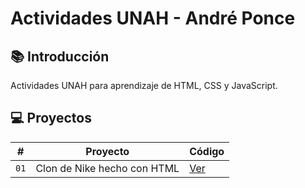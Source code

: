 # Actividades UNAH - André Ponce

## 📚 Introducción
Actividades UNAH para aprendizaje de HTML, CSS y JavaScript.

## 💻 Proyectos

| #    | Proyecto                                                                     | Código                                                                                            |
| ---- | ---------------------------------------------------------------------------- | ------------------------------------------------------------------------------------------------- |
| `01` | Clon de Nike hecho con HTML                                             | [Ver](https://github.com/AndrePonce3322/Actividades-UNAH/blob/master/actividad-1-nike-clon.html) |